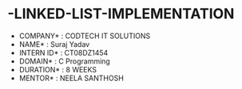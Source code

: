# -LINKED-LIST-IMPLEMENTATION
* COMPANY* : CODTECH IT SOLUTIONS
* NAME* : Suraj Yadav
* INTERN ID* :  CT08DZ1454
* DOMAIN* : C Programming
* DURATION* : 8 WEEKS
* MENTOR* : NEELA SANTHOSH
